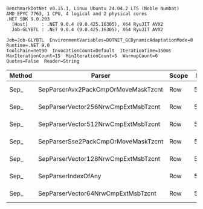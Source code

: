 ```

BenchmarkDotNet v0.15.1, Linux Ubuntu 24.04.2 LTS (Noble Numbat)
AMD EPYC 7763, 1 CPU, 4 logical and 2 physical cores
.NET SDK 9.0.203
  [Host]     : .NET 9.0.4 (9.0.425.16305), X64 RyuJIT AVX2
  Job-GLYBTL : .NET 9.0.4 (9.0.425.16305), X64 RyuJIT AVX2

Job=Job-GLYBTL  EnvironmentVariables=DOTNET_GCDynamicAdaptationMode=0  Runtime=.NET 9.0  
Toolchain=net90  InvocationCount=Default  IterationTime=350ms  
MaxIterationCount=15  MinIterationCount=5  WarmupCount=6  
Quotes=False  Reader=String  

```
| Method | Parser                              | Scope | Rows  | Mean       | MB | MB/s   | ns/row | Allocated |
|------- |------------------------------------ |------ |------ |-----------:|---:|-------:|-------:|----------:|
| Sep_   | SepParserAvx2PackCmpOrMoveMaskTzcnt | Row   | 50000 |   3.502 ms | 29 | 8305.3 |   70.0 |    1050 B |
| Sep_   | SepParserVector256NrwCmpExtMsbTzcnt | Row   | 50000 |   3.631 ms | 29 | 8009.6 |   72.6 |    1082 B |
| Sep_   | SepParserVector512NrwCmpExtMsbTzcnt | Row   | 50000 |   3.894 ms | 29 | 7469.6 |   77.9 |    1272 B |
| Sep_   | SepParserSse2PackCmpOrMoveMaskTzcnt | Row   | 50000 |   3.919 ms | 29 | 7422.3 |   78.4 |     972 B |
| Sep_   | SepParserVector128NrwCmpExtMsbTzcnt | Row   | 50000 |   3.953 ms | 29 | 7357.6 |   79.1 |     988 B |
| Sep_   | SepParserIndexOfAny                 | Row   | 50000 |  13.647 ms | 29 | 2131.3 |  272.9 |     988 B |
| Sep_   | SepParserVector64NrwCmpExtMsbTzcnt  | Row   | 50000 | 131.143 ms | 29 |  221.8 | 2622.9 |    4460 B |
